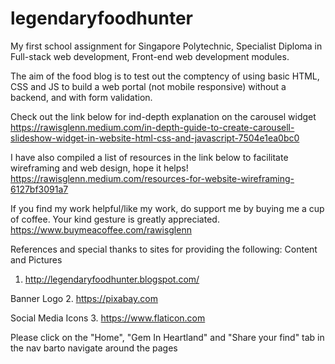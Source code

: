 # legendaryfoodhunter

My first school assignment for Singapore Polytechnic, Specialist Diploma in Full-stack web development, Front-end web development modules.

The aim of the food blog is to test out the comptency of using basic HTML, CSS and JS to build a web portal (not mobile responsive) without a backend, and with form validation.

Check out the link below for ind-depth explanation on the carousel widget
https://rawisglenn.medium.com/in-depth-guide-to-create-carousell-slideshow-widget-in-website-html-css-and-javascript-7504e1ea0bc0

I have also compiled a list of resources in the link below to facilitate wireframing and web design, hope it helps!
https://rawisglenn.medium.com/resources-for-website-wireframing-6127bf3091a7

If you find my work helpful/like my work, do support me by buying me a cup of coffee.
Your kind gesture is greatly appreciated.
https://www.buymeacoffee.com/rawisglenn


References and special thanks to sites for providing the following:
Content and Pictures
1. http://legendaryfoodhunter.blogspot.com/

Banner Logo
2. https://pixabay.com

Social Media Icons
3. https://www.flaticon.com

Please click on the "Home", "Gem In Heartland" and "Share your find" tab in the nav barto navigate around the pages

